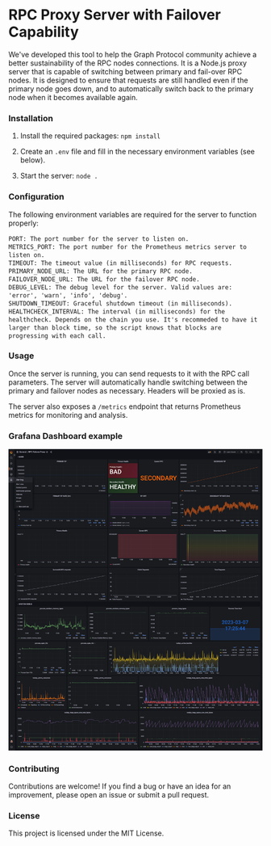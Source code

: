 # RPC Proxy Server with Failover Capability
We've developed this tool to help the Graph Protocol community achieve a better sustainability of the RPC nodes connections. It is a Node.js proxy server that is capable of switching between primary and fail-over RPC nodes. It is designed to ensure that requests are still handled even if the primary node goes down, and to automatically switch back to the primary node when it becomes available again.

### Installation

1. Install the required packages: `npm install`

2. Create an `.env` file and fill in the necessary environment variables (see below).

3. Start the server: `node .`

### Configuration
The following environment variables are required for the server to function properly:
```
PORT: The port number for the server to listen on.
METRICS_PORT: The port number for the Prometheus metrics server to listen on.
TIMEOUT: The timeout value (in milliseconds) for RPC requests.
PRIMARY_NODE_URL: The URL for the primary RPC node.
FAILOVER_NODE_URL: The URL for the failover RPC node.
DEBUG_LEVEL: The debug level for the server. Valid values are: 'error', 'warn', 'info', 'debug'.
SHUTDOWN_TIMEOUT: Graceful shutdown timeout (in milliseconds).
HEALTHCHECK_INTERVAL: The interval (in milliseconds) for the healthcheck. Depends on the chain you use. It's recommeded to have it larger than block time, so the script knows that blocks are progressing with each call.
```

### Usage
Once the server is running, you can send requests to it with the RPC call parameters. The server will automatically handle switching between the primary and failover nodes as necessary.
Headers will be proxied as is.

The server also exposes a `/metrics` endpoint that returns Prometheus metrics for monitoring and analysis.

### Grafana Dashboard example
![Grafana Dashboard](grafana.png)

### Contributing
Contributions are welcome! If you find a bug or have an idea for an improvement, please open an issue or submit a pull request.

### License
This project is licensed under the MIT License.
